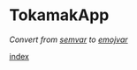 # TokamakApp

*Convert from [semvar](https://semver.org/) to [emojvar](https://github.com/0xLeif/Emoji-Semantic-Versioning)*

[index](Bundle/index.html)
